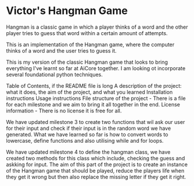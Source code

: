 # Victor's Hangman Game 
Hangman is a classic game in which a player thinks of a word and the other player tries to guess that word within a certain amount of attempts.

This is an implementation of the Hangman game, where the computer thinks of a word and the user tries to guess it. 

This is my version of the classic Hangman game that looks to bring everything I've learnt so far at AiCore together. I am looking ot incorporate several foundational python techniques. 


Table of Contents, if the README file is long
A description of the project: what it does, the aim of the project, and what you learned
Installation instructions
Usage instructions
File structure of the project - There is a file for each milestone and we aim to bring it all together in the end. 
License information - There is no license it is free for all. 

We have updated milestone 3 to create two functions that wil ask our user for their input and check if their input is in the random word we have generated. What we have learned so far is how to convert words to lowercase, define functions and also utilising while and for loops. 

We have updated milestone 4 to define the hangman class, we have created two methods for this class which include, checking the guess and askking for input. The aim of this part of the project is to create an instance of the Hangman game that should be played, reduce the players life when they get it wrong but then also replace the missing letter if they get it right. 

